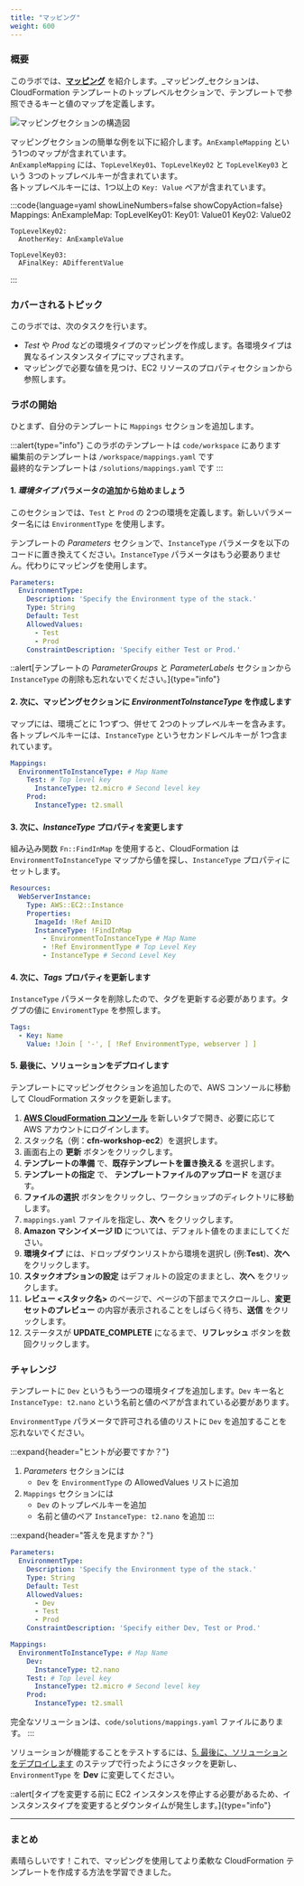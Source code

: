 ```yaml
---
title: "マッピング"
weight: 600
---
```


### 概要

このラボでは、**[マッピング](https://docs.aws.amazon.com/ja_jp/AWSCloudFormation/latest/UserGuide/mappings-section-structure.html)** を紹介します。_マッピング_セクションは、CloudFormation テンプレートのトップレベルセクションで、テンプレートで参照できるキーと値のマップを定義します。

![マッピングセクションの構造図](/static/basics/templates/mappings/mapping.png)

マッピングセクションの簡単な例を以下に紹介します。`AnExampleMapping` という1つのマップが含まれています。\
`AnExampleMapping` には、`TopLevelKey01`、`TopLevelKey02` と `TopLevelKey03` という 3つのトップレベルキーが含まれています。\
各トップレベルキーには、1つ以上の `Key: Value` ペアが含まれています。

:::code{language=yaml showLineNumbers=false showCopyAction=false}
Mappings:
  AnExampleMap:
    TopLevelKey01:
      Key01: Value01
      Key02: Value02

    TopLevelKey02:
      AnotherKey: AnExampleValue

    TopLevelKey03:
      AFinalKey: ADifferentValue
:::

### カバーされるトピック
このラボでは、次のタスクを行います。

+ _Test_ や _Prod_ などの環境タイプのマッピングを作成します。各環境タイプは異なるインスタンスタイプにマップされます。
+ マッピングで必要な値を見つけ、EC2 リソースのプロパティセクションから参照します。

### ラボの開始

ひとまず、自分のテンプレートに `Mappings` セクションを追加します。

:::alert{type="info"}
このラボのテンプレートは `code/workspace` にあります\
編集前のテンプレートは `/workspace/mappings.yaml` です\
最終的なテンプレートは `/solutions/mappings.yaml` です
:::

#### 1. _環境タイプ_ パラメータの追加から始めましょう

このセクションでは、`Test` と `Prod` の 2つの環境を定義します。新しいパラメーター名には `EnvironmentType` を使用します。

テンプレートの _Parameters_ セクションで、`InstanceType` パラメータを以下のコードに置き換えてください。`InstanceType` パラメータはもう必要ありません。代わりにマッピングを使用します。

```yaml
Parameters:
  EnvironmentType:
    Description: 'Specify the Environment type of the stack.'
    Type: String
    Default: Test
    AllowedValues:
      - Test
      - Prod
    ConstraintDescription: 'Specify either Test or Prod.'
```

::alert[テンプレートの _ParameterGroups_ と _ParameterLabels_ セクションから `InstanceType` の削除も忘れないでください。]{type="info"}

#### 2. 次に、マッピングセクションに _EnvironmentToInstanceType_ を作成します

マップには、環境ごとに 1つずつ、併せて 2つのトップレベルキーを含みます。各トップレベルキーには、`InstanceType` というセカンドレベルキーが 1つ含まれています。

```yaml
Mappings:
  EnvironmentToInstanceType: # Map Name
    Test: # Top level key
      InstanceType: t2.micro # Second level key
    Prod:
      InstanceType: t2.small
```

#### 3. 次に、_InstanceType_ プロパティを変更します

組み込み関数 `Fn::FindInMap` を使用すると、CloudFormation は `EnvironmentToInstanceType` マップから値を探し、`InstanceType` プロパティにセットします。

```yaml
Resources:
  WebServerInstance:
    Type: AWS::EC2::Instance
    Properties:
      ImageId: !Ref AmiID
      InstanceType: !FindInMap
        - EnvironmentToInstanceType # Map Name
        - !Ref EnvironmentType # Top Level Key
        - InstanceType # Second Level Key
```

#### 4. 次に、_Tags_ プロパティを更新します

`InstanceType` パラメータを削除したので、タグを更新する必要があります。タグプの値に `EnviromentType` を参照します。

```yaml
Tags:
  - Key: Name
    Value: !Join [ '-', [ !Ref EnvironmentType, webserver ] ]
```

#### 5. 最後に、ソリューションをデプロイします

テンプレートにマッピングセクションを追加したので、AWS コンソールに移動して CloudFormation スタックを更新します。

1. **[AWS CloudFormation コンソール](https://console.aws.amazon.com/cloudformation)** を新しいタブで開き、必要に応じて AWS アカウントにログインします。
1. スタック名（例：**cfn-workshop-ec2**）を選択します。
1. 画面右上の **更新** ボタンをクリックします。
1. **テンプレートの準備** で、**既存テンプレートを置き換える** を選択します。
1. **テンプレートの指定** で、 **テンプレートファイルのアップロード** を選びます。
1. **ファイルの選択** ボタンをクリックし、ワークショップのディレクトリに移動します。
1. `mappings.yaml` ファイルを指定し、**次へ** をクリックします。
1. **Amazon マシンイメージ ID** については、デフォルト値をのままにしてください。
1. **環境タイプ** には、ドロップダウンリストから環境を選択し (例:**Test**)、**次へ**をクリックします。
1. **スタックオプションの設定** はデフォルトの設定のままとし、**次へ** をクリックします。
1. **レビュー <スタック名>** のページで、ページの下部までスクロールし、**変更セットのプレビュー** の内容が表示されることをしばらく待ち、**送信** をクリックします。
1. ステータスが **UPDATE_COMPLETE** になるまで、**リフレッシュ** ボタンを数回クリックします。

### チャレンジ

テンプレートに `Dev` というもう一つの環境タイプを追加します。`Dev` キー名と `InstanceType: t2.nano` という名前と値のペアが含まれている必要があります。

`EnvironmentType` パラメータで許可される値のリストに `Dev` を追加することを忘れないでください。

:::expand{header="ヒントが必要ですか？"}
1. _Parameters_ セクションには
    * `Dev` を `EnvironmentType` の AllowedValues リストに追加
1. `Mappings` セクションには
    * `Dev` のトップレベルキーを追加
    * 名前と値のペア `InstanceType: t2.nano` を追加
:::

:::expand{header="答えを見ますか？"}
```yaml
Parameters:
  EnvironmentType:
    Description: 'Specify the Environment type of the stack.'
    Type: String
    Default: Test
    AllowedValues:
      - Dev
      - Test
      - Prod
    ConstraintDescription: 'Specify either Dev, Test or Prod.'

Mappings:
  EnvironmentToInstanceType: # Map Name
    Dev:
      InstanceType: t2.nano
    Test: # Top level key
      InstanceType: t2.micro # Second level key
    Prod:
      InstanceType: t2.small
```
完全なソリューションは、`code/solutions/mappings.yaml` ファイルにあります。
:::

ソリューションが機能することをテストするには、[5. 最後に、ソリューションをデプロイします](#5.) のステップで行ったようにさタックを更新し、`EnvironmentType` を **Dev** に変更してください。

::alert[タイプを変更する前に EC2 インスタンスを停止する必要があるため、インスタンスタイプを変更するとダウンタイムが発生します。]{type="info"}

---
### まとめ

素晴らしいです！これで、マッピングを使用してより柔軟な CloudFormation テンプレートを作成する方法を学習できました。
